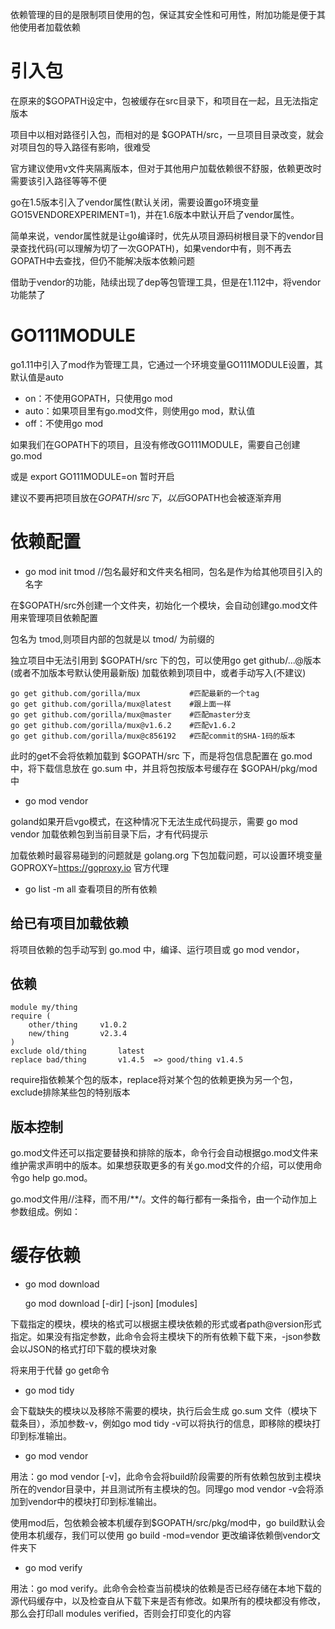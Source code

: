 依赖管理的目的是限制项目使用的包，保证其安全性和可用性，附加功能是便于其他使用者加载依赖

# 引入包
在原来的$GOPATH设定中，包被缓存在src目录下，和项目在一起，且无法指定版本

项目中以相对路径引入包，而相对的是 $GOPATH/src，一旦项目目录改变，就会对项目包的导入路径有影响，很难受

官方建议使用v文件夹隔离版本，但对于其他用户加载依赖很不舒服，依赖更改时需要该引入路径等等不便

go在1.5版本引入了vendor属性(默认关闭，需要设置go环境变量GO15VENDOREXPERIMENT=1)，并在1.6版本中默认开启了vendor属性。

简单来说，vendor属性就是让go编译时，优先从项目源码树根目录下的vendor目录查找代码(可以理解为切了一次GOPATH)，如果vendor中有，则不再去GOPATH中去查找，但仍不能解决版本依赖问题

借助于vendor的功能，陆续出现了dep等包管理工具，但是在1.112中，将vendor功能禁了

# GO111MODULE
go1.11中引入了mod作为管理工具，它通过一个环境变量GO111MODULE设置，其默认值是auto

- on：不使用GOPATH，只使用go mod
- auto：如果项目里有go.mod文件，则使用go mod，默认值
- off：不使用go mod

如果我们在GOPATH下的项目，且没有修改GO111MODULE，需要自己创建go.mod

或是 export GO111MODULE=on 暂时开启

建议不要再把项目放在$GOPATH/src下，以后$GOPATH也会被逐渐弃用

# 依赖配置
- go mod init tmod //包名最好和文件夹名相同，包名是作为给其他项目引入的名字

在$GOPATH/src外创建一个文件夹，初始化一个模块，会自动创建go.mod文件用来管理项目依赖配置

包名为 tmod,则项目内部的包就是以 tmod/ 为前缀的

独立项目中无法引用到 $GOPATH/src 下的包，可以使用go get github/...@版本(或者不加版本号默认使用最新版) 加载依赖到项目中，或者手动写入(不建议)

    go get github.com/gorilla/mux           #匹配最新的一个tag
    go get github.com/gorilla/mux@latest    #跟上面一样
    go get github.com/gorilla/mux@master    #匹配master分支
    go get github.com/gorilla/mux@v1.6.2    #匹配v1.6.2
    go get github.com/gorilla/mux@c856192   #匹配commit的SHA-1码的版本

此时的get不会将依赖加载到 $GOPATH/src 下，而是将包信息配置在 go.mod 中，将下载信息放在 go.sum 中，并且将包按版本号缓存在 $GOPAH/pkg/mod 中

- go mod vendor

goland如果开启vgo模式，在这种情况下无法生成代码提示，需要 go mod vendor 加载依赖包到当前目录下后，才有代码提示

加载依赖时最容易碰到的问题就是 golang.org 下包加载问题，可以设置环境变量 GOPROXY=https://goproxy.io 官方代理

- go list -m all 查看项目的所有依赖

## 给已有项目加载依赖
将项目依赖的包手动写到 go.mod 中，编译、运行项目或 go mod vendor，

## 依赖

    module my/thing
    require (
        other/thing 	v1.0.2
        new/thing 		v2.3.4
    )
    exclude old/thing 		latest
    replace bad/thing 		v1.4.5 	=> good/thing v1.4.5


require指依赖某个包的版本，replace将对某个包的依赖更换为另一个包，exclude排除某些包的特别版本

## 版本控制
go.mod文件还可以指定要替换和排除的版本，命令行会自动根据go.mod文件来维护需求声明中的版本。如果想获取更多的有关go.mod文件的介绍，可以使用命令go help go.mod。

go.mod文件用//注释，而不用/**/。文件的每行都有一条指令，由一个动作加上参数组成。例如：


# 缓存依赖
- go mod download

    go mod download [-dir] [-json] [modules]

下载指定的模块，模块的格式可以根据主模块依赖的形式或者path@version形式指定。如果没有指定参数，此命令会将主模块下的所有依赖下载下来，-json参数会以JSON的格式打印下载的模块对象

将来用于代替 go get命令

- go mod tidy

会下载缺失的模块以及移除不需要的模块，执行后会生成 go.sum 文件（模块下载条目），添加参数-v，例如go mod tidy -v可以将执行的信息，即移除的模块打印到标准输出。

- go mod vendor

用法：go mod vendor [-v]，此命令会将build阶段需要的所有依赖包放到主模块所在的vendor目录中，并且测试所有主模块的包。同理go mod vendor -v会将添加到vendor中的模块打印到标准输出。

使用mod后，包依赖会被本机缓存到$GOPATH/src/pkg/mod中，go build默认会使用本机缓存，我们可以使用 go build -mod=vendor 更改编译依赖倒vendor文件夹下

- go mod verify

用法：go mod verify。此命令会检查当前模块的依赖是否已经存储在本地下载的源代码缓存中，以及检查自从下载下来是否有修改。如果所有的模块都没有修改，那么会打印all modules verified，否则会打印变化的内容

